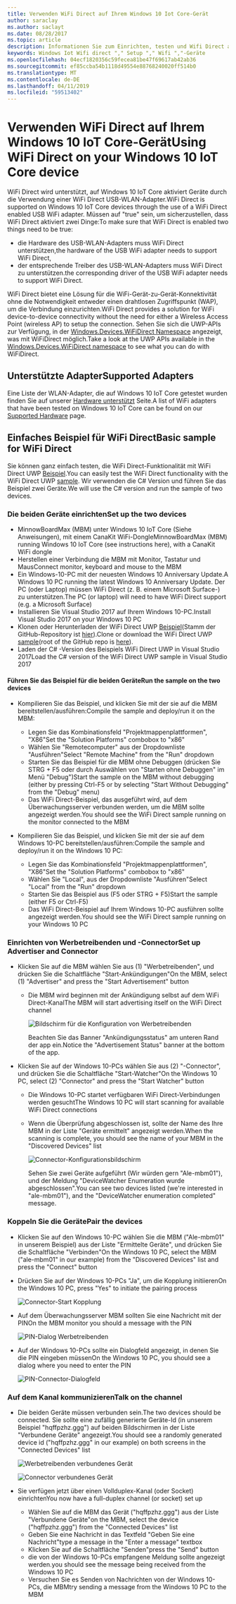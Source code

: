 ```yaml
---
title: Verwenden WiFi Direct auf Ihrem Windows 10 Iot Core-Gerät
author: saraclay
ms.author: saclayt
ms.date: 08/28/2017
ms.topic: article
description: Informationen Sie zum Einrichten, testen und Wifi Direct auf Geräten mit einem aktivierten USB-WLAN-Adapter verwenden.
keywords: Windows Iot Wifi direct "," Setup "," Wifi ","-Geräte
ms.openlocfilehash: 04ecf1820356c59fecea81be47f69617ab42ab36
ms.sourcegitcommit: ef85ccba54b1118d49554e88768240020ff514b0
ms.translationtype: MT
ms.contentlocale: de-DE
ms.lasthandoff: 04/11/2019
ms.locfileid: "59513402"
---
```

# <a name="using-wifi-direct-on-your-windows-10-iot-core-device"></a><span data-ttu-id="20386-104">Verwenden WiFi Direct auf Ihrem Windows 10 IoT Core-Gerät</span><span class="sxs-lookup"><span data-stu-id="20386-104">Using WiFi Direct on your Windows 10 IoT Core device</span></span>

<span data-ttu-id="20386-105">WiFi Direct wird unterstützt, auf Windows 10 IoT Core aktiviert Geräte durch die Verwendung einer WiFi Direct USB-WLAN-Adapter.</span><span class="sxs-lookup"><span data-stu-id="20386-105">WiFi Direct is supported on Windows 10 IoT Core devices through the use of a WiFi Direct enabled USB WiFi adapter.</span></span> <span data-ttu-id="20386-106">Müssen auf "true" sein, um sicherzustellen, dass WiFi Direct aktiviert zwei Dinge:</span><span class="sxs-lookup"><span data-stu-id="20386-106">To make sure that WiFi Direct is enabled two things need to be true:</span></span>
* <span data-ttu-id="20386-107">die Hardware des USB-WLAN-Adapters muss WiFi Direct unterstützen,</span><span class="sxs-lookup"><span data-stu-id="20386-107">the hardware of the USB WiFi adapter needs to support WiFi Direct,</span></span>
* <span data-ttu-id="20386-108">der entsprechende Treiber des USB-WLAN-Adapters muss WiFi Direct zu unterstützen.</span><span class="sxs-lookup"><span data-stu-id="20386-108">the corresponding driver of the USB WiFi adapter needs to support WiFi Direct.</span></span> 

<span data-ttu-id="20386-109">WiFi Direct bietet eine Lösung für die WiFi-Gerät-zu-Gerät-Konnektivität ohne die Notwendigkeit entweder einen drahtlosen Zugriffspunkt (WAP), um die Verbindung einzurichten.</span><span class="sxs-lookup"><span data-stu-id="20386-109">WiFi Direct provides a solution for WiFi device-to-device connectivity without the need for either a Wireless Access Point (wireless AP) to setup the connection.</span></span> <span data-ttu-id="20386-110">Sehen Sie sich die UWP-APIs zur Verfügung, in der [Windows.Devices.WiFiDirect Namespace](https://msdn.microsoft.com/library/windows/apps/windows.devices.wifidirect.aspx) angezeigt, was mit WiFiDirect möglich.</span><span class="sxs-lookup"><span data-stu-id="20386-110">Take a look at the UWP APIs available in the [Windows.Devices.WiFiDirect namespace](https://msdn.microsoft.com/library/windows/apps/windows.devices.wifidirect.aspx) to see what you can do with WiFiDirect.</span></span>

## <a name="supported-adapters"></a><span data-ttu-id="20386-111">Unterstützte Adapter</span><span class="sxs-lookup"><span data-stu-id="20386-111">Supported Adapters</span></span>

<span data-ttu-id="20386-112">Eine Liste der WLAN-Adapter, die auf Windows 10 IoT Core getestet wurden finden Sie auf unserer [Hardware unterstützt](../learn-about-hardware/HardwareCompatList.md) Seite.</span><span class="sxs-lookup"><span data-stu-id="20386-112">A list of WiFi adapters that have been tested on Windows 10 IoT Core can be found on our [Supported Hardware](../learn-about-hardware/HardwareCompatList.md) page.</span></span> 

## <a name="basic-sample-for-wifi-direct"></a><span data-ttu-id="20386-113">Einfaches Beispiel für WiFi Direct</span><span class="sxs-lookup"><span data-stu-id="20386-113">Basic sample for WiFi Direct</span></span>

<span data-ttu-id="20386-114">Sie können ganz einfach testen, die WiFi Direct-Funktionalität mit WiFi Direct UWP [Beispiel](https://github.com/Microsoft/Windows-universal-samples/tree/master/Samples/WiFiDirect).</span><span class="sxs-lookup"><span data-stu-id="20386-114">You can easily test the WiFi Direct functionality with the WiFi Direct UWP [sample](https://github.com/Microsoft/Windows-universal-samples/tree/master/Samples/WiFiDirect).</span></span> <span data-ttu-id="20386-115">Wir verwenden die C# Version und führen Sie das Beispiel zwei Geräte.</span><span class="sxs-lookup"><span data-stu-id="20386-115">We will use the C# version and run the sample of two devices.</span></span>

### <a name="set-up-the-two-devices"></a><span data-ttu-id="20386-116">Die beiden Geräte einrichten</span><span class="sxs-lookup"><span data-stu-id="20386-116">Set up the two devices</span></span>
* <span data-ttu-id="20386-117">MinnowBoardMax (MBM) unter Windows 10 IoT Core (Siehe Anweisungen), mit einem CanaKit WiFi-Dongle</span><span class="sxs-lookup"><span data-stu-id="20386-117">MinnowBoardMax (MBM) running Windows 10 IoT Core (see instructions here), with a CanaKit WiFi dongle</span></span>
* <span data-ttu-id="20386-118">Herstellen einer Verbindung die MBM mit Monitor, Tastatur und Maus</span><span class="sxs-lookup"><span data-stu-id="20386-118">Connect monitor, keyboard and mouse to the MBM</span></span>
* <span data-ttu-id="20386-119">Ein Windows-10-PC mit der neuesten Windows 10 Anniversary Update.</span><span class="sxs-lookup"><span data-stu-id="20386-119">A Windows 10 PC running the latest Windows 10 Anniversary Update.</span></span> <span data-ttu-id="20386-120">Der PC (oder Laptop) müssen WiFi Direct (z. B. einem Microsoft Surface-) zu unterstützen.</span><span class="sxs-lookup"><span data-stu-id="20386-120">The PC (or laptop) will need to have WiFi Direct support (e.g. a Microsoft Surface)</span></span>
* <span data-ttu-id="20386-121">Installieren Sie Visual Studio 2017 auf Ihrem Windows 10-PC.</span><span class="sxs-lookup"><span data-stu-id="20386-121">Install Visual Studio 2017 on your Windows 10 PC</span></span>
* <span data-ttu-id="20386-122">Klonen oder Herunterladen der WiFi Direct UWP [Beispiel](https://github.com/Microsoft/Windows-universal-samples/tree/master/Samples/WiFiDirect)(Stamm der GitHub-Repository ist [hier](https://github.com/Microsoft/Windows-universal-samples)).</span><span class="sxs-lookup"><span data-stu-id="20386-122">Clone or download the WiFi Direct UWP [sample](https://github.com/Microsoft/Windows-universal-samples/tree/master/Samples/WiFiDirect)(root of the GitHub repo is [here](https://github.com/Microsoft/Windows-universal-samples)).</span></span>
* <span data-ttu-id="20386-123">Laden der C# -Version des Beispiels WiFi Direct UWP in Visual Studio 2017</span><span class="sxs-lookup"><span data-stu-id="20386-123">Load the C# version of the WiFi Direct UWP sample in Visual Studio 2017</span></span>

#### <a name="run-the-sample-on-the-two-devices"></a><span data-ttu-id="20386-124">Führen Sie das Beispiel für die beiden Geräte</span><span class="sxs-lookup"><span data-stu-id="20386-124">Run the sample on the two devices</span></span>
* <span data-ttu-id="20386-125">Kompilieren Sie das Beispiel, und klicken Sie mit der sie auf die MBM bereitstellen/ausführen:</span><span class="sxs-lookup"><span data-stu-id="20386-125">Compile the sample and deploy/run it on the MBM:</span></span>

    * <span data-ttu-id="20386-126">Legen Sie das Kombinationsfeld "Projektmappenplattformen", "X86"</span><span class="sxs-lookup"><span data-stu-id="20386-126">Set the "Solution Platforms" combobox to "x86"</span></span>
    * <span data-ttu-id="20386-127">Wählen Sie "Remotecomputer" aus der Dropdownliste "Ausführen"</span><span class="sxs-lookup"><span data-stu-id="20386-127">Select "Remote Machine" from the "Run" dropdown</span></span>
    * <span data-ttu-id="20386-128">Starten Sie das Beispiel für die MBM ohne Debuggen (drücken Sie STRG + F5 oder durch Auswählen von "Starten ohne Debuggen" im Menü "Debug")</span><span class="sxs-lookup"><span data-stu-id="20386-128">Start the sample on the MBM without debugging (either by pressing Ctrl-F5 or by selecting "Start Without Debugging" from the "Debug" menu)</span></span>
    * <span data-ttu-id="20386-129">Das WiFi Direct-Beispiel, das ausgeführt wird, auf dem Überwachungsserver verbunden werden, um die MBM sollte angezeigt werden.</span><span class="sxs-lookup"><span data-stu-id="20386-129">You should see the WiFi Direct sample running on the monitor connected to the MBM</span></span>
* <span data-ttu-id="20386-130">Kompilieren Sie das Beispiel, und klicken Sie mit der sie auf dem Windows 10-PC bereitstellen/ausführen:</span><span class="sxs-lookup"><span data-stu-id="20386-130">Compile the sample and deploy/run it on the Windows 10 PC:</span></span>
    * <span data-ttu-id="20386-131">Legen Sie das Kombinationsfeld "Projektmappenplattformen", "X86"</span><span class="sxs-lookup"><span data-stu-id="20386-131">Set the "Solution Platforms" combobox to "x86"</span></span>
    * <span data-ttu-id="20386-132">Wählen Sie "Local", aus der Dropdownliste "Ausführen"</span><span class="sxs-lookup"><span data-stu-id="20386-132">Select "Local" from the "Run" dropdown</span></span>
    * <span data-ttu-id="20386-133">Starten Sie das Beispiel aus (F5 oder STRG + F5)</span><span class="sxs-lookup"><span data-stu-id="20386-133">Start the sample (either F5 or Ctrl-F5)</span></span>
    * <span data-ttu-id="20386-134">Das WiFi Direct-Beispiel auf Ihrem Windows 10-PC ausführen sollte angezeigt werden.</span><span class="sxs-lookup"><span data-stu-id="20386-134">You should see the WiFi Direct sample running on your Windows 10 PC</span></span>

### <a name="set-up-advertiser-and-connector"></a><span data-ttu-id="20386-135">Einrichten von Werbetreibenden und -Connector</span><span class="sxs-lookup"><span data-stu-id="20386-135">Set up Advertiser and Connector</span></span>
* <span data-ttu-id="20386-136">Klicken Sie auf die MBM wählen Sie aus (1) "Werbetreibenden", und drücken Sie die Schaltfläche "Start-Ankündigungen"</span><span class="sxs-lookup"><span data-stu-id="20386-136">On the MBM, select (1) "Advertiser" and press the "Start Advertisement" button</span></span>

    * <span data-ttu-id="20386-137">Die MBM wird beginnen mit der Ankündigung selbst auf dem WiFi Direct-Kanal</span><span class="sxs-lookup"><span data-stu-id="20386-137">The MBM will start advertising itself on the WiFi Direct channel</span></span>

        ![Bildschirm für die Konfiguration von Werbetreibenden](../media/SetupWiFiDirect/Advertiser01.png)

        <span data-ttu-id="20386-139">Beachten Sie das Banner "Ankündigungsstatus" am unteren Rand der app ein.</span><span class="sxs-lookup"><span data-stu-id="20386-139">Notice the "Advertisement Status" banner at the bottom of the app.</span></span>
    
* <span data-ttu-id="20386-140">Klicken Sie auf der Windows 10-PCs wählen Sie aus (2) "-Connector", und drücken Sie die Schaltfläche "Start-Watcher"</span><span class="sxs-lookup"><span data-stu-id="20386-140">On the Windows 10 PC, select (2) "Connector" and press the "Start Watcher" button</span></span> 

    * <span data-ttu-id="20386-141">Die Windows 10-PC startet verfügbaren WiFi Direct-Verbindungen werden gesucht</span><span class="sxs-lookup"><span data-stu-id="20386-141">The Windows 10 PC will start scanning for available WiFi Direct connections</span></span>
    * <span data-ttu-id="20386-142">Wenn die Überprüfung abgeschlossen ist, sollte der Name des Ihre MBM in der Liste "Geräte ermittelt" angezeigt werden.</span><span class="sxs-lookup"><span data-stu-id="20386-142">When the scanning is complete, you should see the name of your MBM in the "Discovered Devices" list</span></span>

        ![Connector-Konfigurationsbildschirm](../media/SetupWiFiDirect/Connector01.png)

        <span data-ttu-id="20386-144">Sehen Sie zwei Geräte aufgeführt (Wir würden gern "Ale-mbm01"), und der Meldung "DeviceWatcher Enumeration wurde abgeschlossen".</span><span class="sxs-lookup"><span data-stu-id="20386-144">You can see two devices listed (we're interested in "ale-mbm01"), and the "DeviceWatcher enumeration completed" message.</span></span>

### <a name="pair-the-devices"></a><span data-ttu-id="20386-145">Koppeln Sie die Geräte</span><span class="sxs-lookup"><span data-stu-id="20386-145">Pair the devices</span></span>
* <span data-ttu-id="20386-146">Klicken Sie auf den Windows 10-PC wählen Sie die MBM ("Ale-mbm01" in unserem Beispiel) aus der Liste "Ermittelte Geräte", und drücken Sie die Schaltfläche "Verbinden"</span><span class="sxs-lookup"><span data-stu-id="20386-146">On the Windows 10 PC, select the MBM ("ale-mbm01" in our example) from the "Discovered Devices" list and press the "Connect" button</span></span>
* <span data-ttu-id="20386-147">Drücken Sie auf der Windows 10-PCs "Ja", um die Kopplung initiieren</span><span class="sxs-lookup"><span data-stu-id="20386-147">On the Windows 10 PC, press "Yes" to initiate the pairing process</span></span>

    ![Connector-Start Kopplung](../media/SetupWiFiDirect/Connector02.png)

* <span data-ttu-id="20386-149">Auf dem Überwachungsserver MBM sollten Sie eine Nachricht mit der PIN</span><span class="sxs-lookup"><span data-stu-id="20386-149">On the MBM monitor you should a message with the PIN</span></span>

    ![PIN-Dialog Werbetreibenden](../media/SetupWiFiDirect/Advertiser02.png)

* <span data-ttu-id="20386-151">Auf der Windows 10-PCs sollte ein Dialogfeld angezeigt, in denen Sie die PIN eingeben müssen</span><span class="sxs-lookup"><span data-stu-id="20386-151">On the Windows 10 PC, you should see a dialog where you need to enter the PIN</span></span>

    ![PIN-Connector-Dialogfeld](../media/SetupWiFiDirect/Connector03.png)

### <a name="talk-on-the-channel"></a><span data-ttu-id="20386-153">Auf dem Kanal kommunizieren</span><span class="sxs-lookup"><span data-stu-id="20386-153">Talk on the channel</span></span>
* <span data-ttu-id="20386-154">Die beiden Geräte müssen verbunden sein.</span><span class="sxs-lookup"><span data-stu-id="20386-154">The two devices should be connected.</span></span> <span data-ttu-id="20386-155">Sie sollte eine zufällig generierte Geräte-Id (in unserem Beispiel "hqffpzhz.ggg") auf beiden Bildschirmen in der Liste "Verbundene Geräte" angezeigt.</span><span class="sxs-lookup"><span data-stu-id="20386-155">You should see a randomly generated device id ("hqffpzhz.ggg" in our example) on both screens in the "Connected Devices" list</span></span>

    ![Werbetreibenden verbundenes Gerät](../media/SetupWiFiDirect/Advertiser03.png)

    ![Connector verbundenes Gerät](../media/SetupWiFiDirect/Connector04.png)

* <span data-ttu-id="20386-158">Sie verfügen jetzt über einen Vollduplex-Kanal (oder Socket) einrichten</span><span class="sxs-lookup"><span data-stu-id="20386-158">You now have a full-duplex channel (or socket) set up</span></span>

    * <span data-ttu-id="20386-159">Wählen Sie auf die MBM das Gerät ("hqffpzhz.ggg") aus der Liste "Verbundene Geräte"</span><span class="sxs-lookup"><span data-stu-id="20386-159">on the MBM, select the device ("hqffpzhz.ggg") from the "Connected Devices" list</span></span>
    * <span data-ttu-id="20386-160">Geben Sie eine Nachricht in das Textfeld "Geben Sie eine Nachricht"</span><span class="sxs-lookup"><span data-stu-id="20386-160">type a message in the "Enter a message" textbox</span></span>
    * <span data-ttu-id="20386-161">Klicken Sie auf die Schaltfläche "Senden"</span><span class="sxs-lookup"><span data-stu-id="20386-161">press the "Send" button</span></span>
    * <span data-ttu-id="20386-162">die von der Windows 10-PCs empfangene Meldung sollte angezeigt werden.</span><span class="sxs-lookup"><span data-stu-id="20386-162">you should see the message being received from the Windows 10 PC</span></span>
    * <span data-ttu-id="20386-163">Versuchen Sie es Senden von Nachrichten von der Windows 10-PCs, die MBM</span><span class="sxs-lookup"><span data-stu-id="20386-163">try sending a message from the Windows 10 PC to the MBM</span></span>

